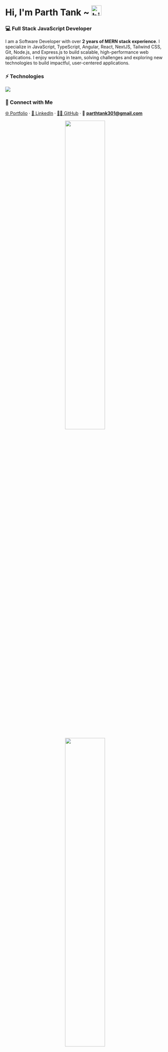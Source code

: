 # Hi, I'm Parth Tank ~ <img src="https://user-images.githubusercontent.com/1303154/88677602-1635ba80-d120-11ea-84d8-d263ba5fc3c0.gif" width="32px" alt="hi">  
### 💻 Full Stack JavaScript Developer

I am a Software Developer with over **2 years of MERN stack experience**. I specialize in JavaScript, TypeScript, Angular, React, NextJS, Tailwind CSS, Git, Node.js, and Express.js to build scalable, high-performance web applications. I enjoy working in team, solving challenges and exploring new technologies to build impactful, user-centered applications.

### ⚡ Technologies

<p align="left">
  <img src="https://skillicons.dev/icons?i=html,css,sass,js,ts,react,nextjs,tailwind,materialui,nodejs,express,mongodb,git,vscode,postman" />
</p>

### 🤝 Connect with Me  
[🌐 Portfolio](https://parthtank.vercel.app) · [💼 LinkedIn](https://linkedin.com/in/parthtank301) · [🧑‍💻 GitHub](https://github.com/ParthTank21) · 📧 **parthtank301@gmail.com**


<p align="center">
<img height="50%" width="auto" src="https://github-readme-stats.vercel.app/api?username=ParthTank21&show_icons=true&theme=darcula&hide_border=true&bg_color=00000000">
  <img  height="50%" width="auto" src="https://github-readme-streak-stats.herokuapp.com?user=ParthTank21&theme=darcula&hide_border=true&background=FFFFFF00">
</p>

Thanks for visiting! ✨ Let's connect and **collaborate to explore new possibilities** 🤝
